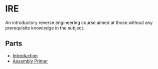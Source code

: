 # IRE

An introductory reverse engineering course aimed at those without any prerequisite
knowledge in the subject.

## Parts
*  [Introduction](/00-introduction)
*  [Assembly Primer](/01-assembly-primer)

